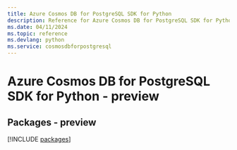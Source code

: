```yaml
---
title: Azure Cosmos DB for PostgreSQL SDK for Python
description: Reference for Azure Cosmos DB for PostgreSQL SDK for Python
ms.date: 04/11/2024
ms.topic: reference
ms.devlang: python
ms.service: cosmosdbforpostgresql
---
```

# Azure Cosmos DB for PostgreSQL SDK for Python - preview
## Packages - preview
[!INCLUDE [packages](cosmos-db-for-postgresql-index.md)]